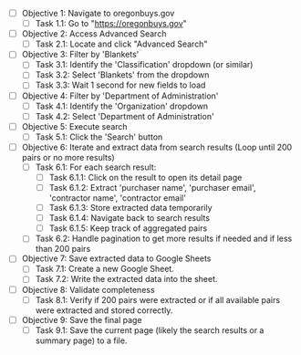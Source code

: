- [ ] Objective 1: Navigate to oregonbuys.gov
    - [ ] Task 1.1: Go to "https://oregonbuys.gov"
- [ ] Objective 2: Access Advanced Search
    - [ ] Task 2.1: Locate and click "Advanced Search"
- [ ] Objective 3: Filter by 'Blankets'
    - [ ] Task 3.1: Identify the 'Classification' dropdown (or similar)
    - [ ] Task 3.2: Select 'Blankets' from the dropdown
    - [ ] Task 3.3: Wait 1 second for new fields to load
- [ ] Objective 4: Filter by 'Department of Administration'
    - [ ] Task 4.1: Identify the 'Organization' dropdown
    - [ ] Task 4.2: Select 'Department of Administration'
- [ ] Objective 5: Execute search
    - [ ] Task 5.1: Click the 'Search' button
- [ ] Objective 6: Iterate and extract data from search results (Loop until 200 pairs or no more results)
    - [ ] Task 6.1: For each search result:
        - [ ] Task 6.1.1: Click on the result to open its detail page
        - [ ] Task 6.1.2: Extract 'purchaser name', 'purchaser email', 'contractor name', 'contractor email'
        - [ ] Task 6.1.3: Store extracted data temporarily
        - [ ] Task 6.1.4: Navigate back to search results
        - [ ] Task 6.1.5: Keep track of aggregated pairs
    - [ ] Task 6.2: Handle pagination to get more results if needed and if less than 200 pairs
- [ ] Objective 7: Save extracted data to Google Sheets
    - [ ] Task 7.1: Create a new Google Sheet.
    - [ ] Task 7.2: Write the extracted data into the sheet.
- [ ] Objective 8: Validate completeness
    - [ ] Task 8.1: Verify if 200 pairs were extracted or if all available pairs were extracted and stored correctly.
- [ ] Objective 9: Save the final page
    - [ ] Task 9.1: Save the current page (likely the search results or a summary page) to a file.
